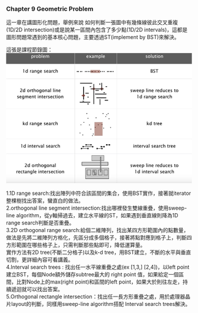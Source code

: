 ### Chapter 9 Geometric Problem
這一章在講圖形化問題，舉例來說 如何判斷一張圖中有幾條線彼此交叉重複(1D/2D intersection)或是說某一區間內包含了多少點(1D/2D intervals)，這都是圖形問題常遇到的基本核心問題，主要透過ST(implement by BST)來解決。  

這張是課程節錄圖：
![](https://github.com/sj82516/Blog/blob/master/Algorithm/chapter9/a9.jpg)
  
1.1D range search:找出陣列中符合該區間的集合，使用BST實作，接著就iterator整棵樹找出答案，蠻直白的做法。  
2.orthogonal line segment intersection:找出哪裡發生雙線重疊，使用sweep-line algorithm，從y軸掃過去，建立水平線的ST，如果遇到垂直線則降為1D range search判斷是否重疊。  
3.2D orthogonal range search:給個二維陣列，找出某四方形範圍內的點數量，做法是先將二維陣列方格化，先區分成多個格子，接著將點對應到格子上，判斷四方形範圍在哪些格子上，只需判斷那些點即可，降低運算量。  
實作方法有2D tree(不斷二分格子)以及k-d tree，用BST建立，不斷的水平與垂直切割，更詳細內容可看講義。  
4.Interval search trees : 找出任一水平線重疊之處(ex [1,3,] [2,4])，以left point建立BST，每個Node額外儲存subtree最大的 right point 值，如果給定一個區間，比對Node上的max(right point)和區間的left point，如果大於則往左走，持續遞迴就可以找出答案。  
5.Orthogonal rectangle intersection：找出任一長方形重疊之處，用於處理器晶片layout的判斷，同樣用sweep-line algorithm搭配 Interval search trees解決。  
